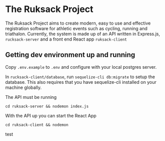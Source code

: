 # The Ruksack Project
The Ruksack Project aims to create modern, easy to use and effective registration software for athletic events such as cycling, running and triathalon. Currently, the system is made up of an API written in Express.js, `rucksack-server` and a front end React app `ruksack-client`
## Getting dev environment up and running
Copy `.env.example` to `.env` and configure with your local postgres server.

In `rucksack-client/database`, run `sequelize-cli db:migrate` to setup the database. This also requires that you have sequelize-cli installed on your machine globally.

The API must be running
```
cd ruksack-server && nodemon index.js
```
With the API up you can start the React App
```
cd ruksack-client && nodemon 
```

test